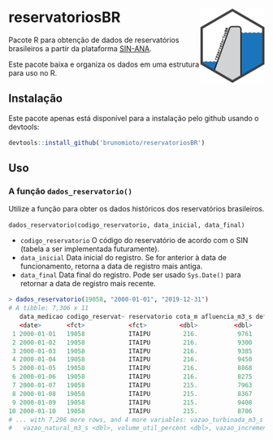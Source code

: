 # **reservatoriosBR** <img src="man/figures/logo.png" align="right" width="25%" min-width="120px"/>

Pacote R para obtenção de dados de reservatórios brasileiros a partir da plataforma [SIN-ANA](https://www.ana.gov.br/sar0/MedicaoSin).

Este pacote baixa e organiza os dados em uma estrutura para uso no R.

## Instalação

Este pacote apenas está disponível para a instalação pelo github usando o devtools: 

```r
devtools::install_github('brunomioto/reservatoriosBR')
```

## Uso

### A função `dados_reservatorio()`

Utilize a função para obter os dados históricos dos reservatórios brasileiros.

`dados_reservatorio(codigo_reservatorio, data_inicial, data_final)`

- `codigo_reservatorio` O código do reservatório de acordo com o SIN (tabela a ser implementada futuramente).
- `data_inicial` Data inicial do registro. Se for anterior à data de funcionamento, retorna a data de registro mais antiga.
- `data_final` Data final do registro. Pode ser usado `Sys.Date()` para retornar a data de registro mais recente.

```r
> dados_reservatorio(19058, "2000-01-01", "2019-12-31")
# A tibble: 7,306 x 11
   data_medicao codigo_reservat~ reservatorio cota_m afluencia_m3_s defluencia_m3_s vazao_vertida_m~
   <date>       <fct>            <fct>         <dbl>          <dbl>           <dbl>            <dbl>
 1 2000-01-01   19058            ITAIPU         216.           9761            8101                0
 2 2000-01-02   19058            ITAIPU         216.           9300            8401                0
 3 2000-01-03   19058            ITAIPU         216.           9385            8870                0
 4 2000-01-04   19058            ITAIPU         216.           9450           10351                0
 5 2000-01-05   19058            ITAIPU         216.           8868           10789                0
 6 2000-01-06   19058            ITAIPU         216.           8275           10815                0
 7 2000-01-07   19058            ITAIPU         215.           7963            9854                0
 8 2000-01-08   19058            ITAIPU         215.           8367            8869                0
 9 2000-01-09   19058            ITAIPU         215.           9408            8279                0
10 2000-01-10   19058            ITAIPU         215.           8706            8958                0
# ... with 7,296 more rows, and 4 more variables: vazao_turbinada_m3_s <dbl>,
#   vazao_natural_m3_s <dbl>, volume_util_percent <dbl>, vazao_incremental_m3_s <dbl>
```
